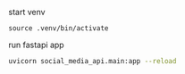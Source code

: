 
start venv
```
source .venv/bin/activate
```

run fastapi app

```bash
uvicorn social_media_api.main:app --reload
```

